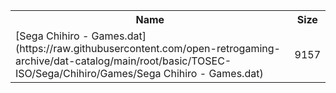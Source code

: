 <table>
<tr><th>Name</th><th>Size</th></tr>
<tr><td>[Sega Chihiro - Games.dat](https://raw.githubusercontent.com/open-retrogaming-archive/dat-catalog/main/root/basic/TOSEC-ISO/Sega/Chihiro/Games/Sega Chihiro - Games.dat)</td><td>9157</td></tr>
</table>
